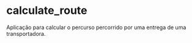 # calculate_route
Aplicação para calcular o percurso percorrido por uma entrega de uma transportadora.
